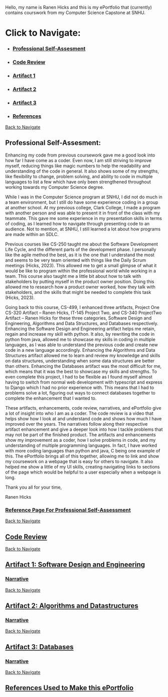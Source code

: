 <!-- (Github basic writing and formatting syntax, n.d.; Mendelssohn, 2022) -->
Hello, my name is Ranen Hicks and this is my ePortfolio that (currently) contains courswork from my Computer Science Capstone at SNHU.

# Click to Navigate:
* ### [Professional Self-Assesment](#professional-self-assesment-1)
* ### [Code Review](#code-review-1)
* ### [Artifact 1](#artifact-1-software-design-and-engineering)
* ### [Artifact 2](#artifact-2-algorithms-and-datastructures)
* ### [Artifact 3](#artifact-3-databases)
* ### [References](#references-used-to-make-this-eportfolio)

[Back to Navigate](#click-to-navigate)
## Professional Self-Assesment:
Enhancing my code from previous coursework gave me a good look into how far I have come as a coder. Even now, I am still striving to improve myself, reducing things like magic numbers to help the readability and understanding of the code in general. It also shows some of my strengths, like flexibility to change, problem solving, and ability to code in multiple languages to list a few which have only been strengthened throughout working towards my Computer Science degree.  

While I was in the Computer Science program at SNHU, I did not do much in a team environment, but I still do have some experience coding in a group at another school. At my previous college, Clark College, I made a program with another person and was able to present it in front of the class with my teammate. This gave me some experience in my presentation skills in terms of coding, as I learned how to navigate through presenting code to an audience. Not to mention, at SNHU, I still learned a lot about how programs are made within an SDLC. 

Previous courses like CS-250 taught me about the Software Development Life Cycle, and the different parts of the development phase. I personally like the agile method the best, as it is the one that I understand the most and seems to be very team oriented with things like the Daily Scrum meetings (Hicks, 2023). This allowed me to get a small glimpse of what it would be like to program within the professional world while working in a team. This course also taught me a little bit about how to talk with stakeholders by putting myself in the product owner position. Doing this allowed me to research how a product owner worked, how they talk with stakeholders, and the skills that might be needed to complete this task (Hicks, 2023).  

Going back to this course, CS-499, I enhanced three artifacts, Project One CS-320 Artifact – Ranen Hicks, IT-145 Project Two, and CS-340 ProjectTwo Artifact – Ranen Hicks for these three categories, Software Design and Engineering, Algorithms and Data Structures, and Databases respectively.  Enhancing the Software Design and Engineering artifact helps me retain, regain and increase my skill with python. It also, by rewriting the code in python from java, allowed me to showcase my skills in coding in multiple languages, as I was able to understand the previous code and create new code in a new language accordingly.  Enhancing the Algorithms and Data Structures artifact allowed me to learn and review my knowledge and skills on data structures, understanding when some data structures are better than others. Enhancing the Databases artifact was the most difficult for me, which means that it was the best to showcase my skills and strengths. To even complete this project, I had to be flexible as I found myself almost having to switch from normal web development with typescript and express to Django which I had no prior experience with. This means that I had to problems solve a lot, figuring out ways to connect databases together to complete the enhancement that I wanted to. 

These artifacts, enhancements, code review, narratives, and ePortfolio give a lot of insight into who I am as a coder. The code review is a video that helps show how I look at and understand code and shows how much I have improved over the years. The narratives follow along their respective artifact enhancement and give a deeper look into how I tackle problems that may not be part of the finished product. The artifacts and enhancements show my improvement as a coder, how I solve problems in code, and my understanding of multiple programming languages. In fact, I have worked with more coding languages than python and java, C being one example of this. The ePortfolio brings all of this together, allowing me to link and show my coursework on a webpage that is easy for others to navigate. It also helped me show a little of my UI skills, creating navigating links to sections of the page which would be helpful to a user especially when a webpage is long. 

Thank you all for your time, 

Ranen Hicks  

### [Reference Page For Professional Self-Assessment](https://docs.google.com/document/d/1fl52GXeYqQgsa4jrM2z2oZ4qPOav9SEk1B3g11arRhw/edit?usp=sharing)

 
[Back to Navigate](#click-to-navigate)
## [Code Review](https://www.youtube.com/watch?v=fLZz_yEud5Q)


[Back to Navigate](#click-to-navigate)
## [Artifact 1: Software Design and Engineering](Engineering.md)
### [Narrative](https://docs.google.com/document/d/1-sVM5UqeYbytaSxauqQEcnBLY51JZtqr/edit?usp=sharing&ouid=114962371169660708666&rtpof=true&sd=true)
        
             
[Back to Navigate](#click-to-navigate)
## [Artifact 2: Algorithms and Datastructures](Algorithms.md)
### [Narrative](https://docs.google.com/document/d/1NSoZREICZDcPIcjU1PmuWKeQBmi3bMAs/edit?usp=sharing&ouid=114962371169660708666&rtpof=true&sd=true)


[Back to Navigate](#click-to-navigate)
## [Artifact 3: Databases](Databases.md)
### [Narrative](https://docs.google.com/document/d/1i40NuZvJ8LBNT6MIDEk0djsgqMlYcoq4/edit?usp=sharing&ouid=114962371169660708666&rtpof=true&sd=true)

[Back to Navigate](#click-to-navigate)
## [References Used to Make this ePortfolio](https://docs.google.com/document/d/10tcO9LBiJUnxnEvLL6yUBRigKrY8qpbuSsRe_rvs95M/edit?usp=sharing)

